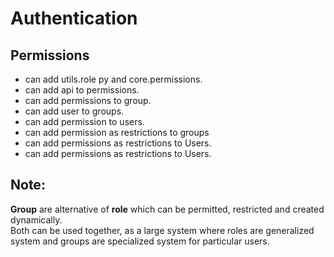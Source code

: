 # Authentication

## Permissions
- can add utils.role py and core.permissions.
- can add api to permissions.
- can add permissions to group.
- can add user to groups.
- can add permission to users.
- can add permission as restrictions to groups
- can add permissions as restrictions to Users.
- can add permissions as restrictions to Users.


## Note: 
**Group** are alternative of **role** which can be permitted, restricted and created dynamically.<br/>
Both can be used together, as a large system where roles are generalized system and groups are specialized system for particular users.
